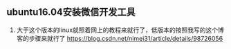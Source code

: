 ## ubuntu16.04安装微信开发工具
1. 大于这个版本的linux就照着网上的教程来就行了，低版本的按照我写的这个博客的步骤来就行了
https://blog.csdn.net/nimei31/article/details/98726056

